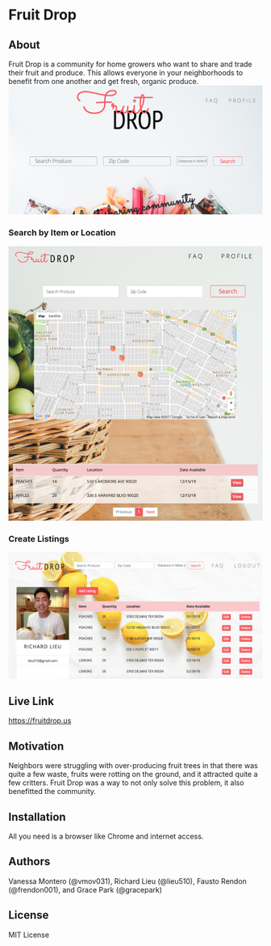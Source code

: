 # Fruit Drop

## About

Fruit Drop is a community for home growers who want to share and trade their fruit and produce. This allows everyone in your neighborhoods to benefit from one another and get fresh, organic produce.
![fruitdropscreenshot](assets/images/landing.png)

### Search by Item or Location
![fruitdropscreenshot](assets/images/fruitdropscreenshot.png)

### Create Listings
![fruitdropscreenshot](assets/images/profile.png)

## Live Link

https://fruitdrop.us

## Motivation

Neighbors were struggling with over-producing fruit trees in that there was quite a few waste, fruits were rotting on the ground, and it attracted quite a few critters. Fruit Drop was a way to not only solve this problem, it also benefitted the community.

## Installation

All you need is a browser like Chrome and internet access.

## Authors

Vanessa Montero (@vmov031), Richard Lieu (@lieu510), Fausto Rendon (@frendon001), and Grace Park (@gracepark)

## License

MIT License
